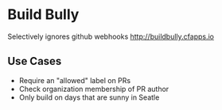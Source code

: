 # Build Bully

Selectively ignores github webhooks http://buildbully.cfapps.io


## Use Cases

- Require an "allowed" label on PRs
- Check organization membership of PR author
- Only build on days that are sunny in Seatle
